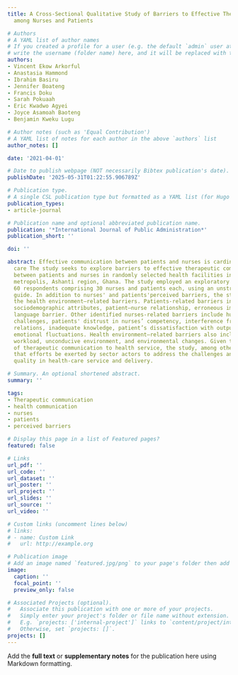 ```yaml
---
title: A Cross-Sectional Qualitative Study of Barriers to Effective Therapeutic Communication
  among Nurses and Patients

# Authors
# A YAML list of author names
# If you created a profile for a user (e.g. the default `admin` user at `content/authors/admin/`), 
# write the username (folder name) here, and it will be replaced with their full name and linked to their profile.
authors:
- Vincent Ekow Arkorful
- Anastasia Hammond
- Ibrahim Basiru
- Jennifer Boateng
- Francis Doku
- Sarah Pokuaah
- Eric Kwadwo Agyei
- Joyce Asamoah Baoteng
- Benjamin Kweku Lugu

# Author notes (such as 'Equal Contribution')
# A YAML list of notes for each author in the above `authors` list
author_notes: []

date: '2021-04-01'

# Date to publish webpage (NOT necessarily Bibtex publication's date).
publishDate: '2025-05-31T01:22:55.906789Z'

# Publication type.
# A single CSL publication type but formatted as a YAML list (for Hugo requirements).
publication_types:
- article-journal

# Publication name and optional abbreviated publication name.
publication: '*International Journal of Public Administration*'
publication_short: ''

doi: ''

abstract: Effective communication between patients and nurses is cardinal to health
  care The study seeks to explore barriers to effective therapeutic communication
  between patients and nurses in randomly selected health facilities in the Kumasi
  metropolis, Ashanti region, Ghana. The study employed an exploratory study to interview
  60 respondents comprising 30 nurses and patients each, using an unstructured interview
  guide. In addition to nurses' and patients'perceived barriers, the study revealed
  the health environment–related barriers. Patients-related barriers include individual
  sociodemographic attributes, patient–nurse relationship, erroneous impression, and
  language barrier. Other identified nurses-related barriers include human resource
  challenges, patients' distrust in nurses’ competency, interference from patients’
  relations, inadequate knowledge, patient’s dissatisfaction with output, patients’
  emotional fluctuations. Health environment–related barriers also include excessive
  workload, unconducive environment, and environmental changes. Given the relevance
  of therapeutic communication to health service, the study, among other things recommends
  that efforts be exerted by sector actors to address the challenges and help promote
  quality in health-care service and delivery.

# Summary. An optional shortened abstract.
summary: ''

tags:
- Therapeutic communication
- health communication
- nurses
- patients
- perceived barriers

# Display this page in a list of Featured pages?
featured: false

# Links
url_pdf: ''
url_code: ''
url_dataset: ''
url_poster: ''
url_project: ''
url_slides: ''
url_source: ''
url_video: ''

# Custom links (uncomment lines below)
# links:
# - name: Custom Link
#   url: http://example.org

# Publication image
# Add an image named `featured.jpg/png` to your page's folder then add a caption below.
image:
  caption: ''
  focal_point: ''
  preview_only: false

# Associated Projects (optional).
#   Associate this publication with one or more of your projects.
#   Simply enter your project's folder or file name without extension.
#   E.g. `projects: ['internal-project']` links to `content/project/internal-project/index.md`.
#   Otherwise, set `projects: []`.
projects: []
---
```


Add the **full text** or **supplementary notes** for the publication here using Markdown formatting.
